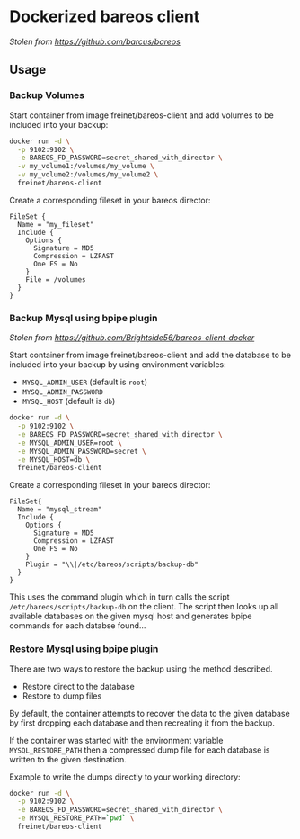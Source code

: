 
# Dockerized bareos client

_Stolen from <https://github.com/barcus/bareos>_

## Usage

### Backup Volumes

Start container from image freinet/bareos-client and add volumes to be included into your backup:

```bash
docker run -d \
  -p 9102:9102 \
  -e BAREOS_FD_PASSWORD=secret_shared_with_director \
  -v my_volume1:/volumes/my_volume \
  -v my_volume2:/volumes/my_volume2 \
  freinet/bareos-client
```

Create a corresponding fileset in your bareos director:

```config
FileSet {
  Name = "my_fileset"
  Include {
    Options {
      Signature = MD5
      Compression = LZFAST
      One FS = No
    }
    File = /volumes
  }
}
```

### Backup Mysql using bpipe plugin

_Stolen from <https://github.com/Brightside56/bareos-client-docker>_

Start container from image freinet/bareos-client and add the database to be included into your backup by using environment variables:

* `MYSQL_ADMIN_USER` (default is `root`)
* `MYSQL_ADMIN_PASSWORD`
* `MYSQL_HOST` (default is `db`)

```bash
docker run -d \
  -p 9102:9102 \
  -e BAREOS_FD_PASSWORD=secret_shared_with_director \
  -e MYSQL_ADMIN_USER=root \
  -e MYSQL_ADMIN_PASSWORD=secret \
  -e MYSQL_HOST=db \
  freinet/bareos-client
```

Create a corresponding fileset in your bareos director:

```config
FileSet{
  Name = "mysql_stream"
  Include {
    Options {
      Signature = MD5
      Compression = LZFAST
      One FS = No
    }
    Plugin = "\\|/etc/bareos/scripts/backup-db"
  }
}
```

This uses the command plugin which in turn calls the script `/etc/bareos/scripts/backup-db` on the client.
The script then looks up all available databases on the given mysql host and generates bpipe commands for each databse found...

### Restore Mysql using bpipe plugin

There are two ways to restore the backup using the method described.

* Restore direct to the database
* Restore to dump files

By default, the container attempts to recover the data to the given database by first dropping each database and then recreating it from the backup.

If the container was started with the environment variable `MYSQL_RESTORE_PATH` then a compressed dump file for each database is written to the given destination.

Example to write the dumps directly to your working directory:

```bash
docker run -d \
  -p 9102:9102 \
  -e BAREOS_FD_PASSWORD=secret_shared_with_director \
  -e MYSQL_RESTORE_PATH=`pwd` \
  freinet/bareos-client
```

